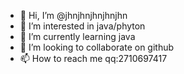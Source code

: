 - 👋 Hi, I’m @jhnjhnjhnjhnjhn
- 👀 I’m interested in java/phyton
- 🌱 I’m currently learning java
- 💞️ I’m looking to collaborate on github
- 📫 How to reach me qq:2710697417

<!---
jhnjhnjhnjhnjhn/jhnjhnjhnjhnjhn is a ✨ special ✨ repository because its `README.md` (this file) appears on your GitHub profile.
You can click the Preview link to take a look at your changes.
--->
